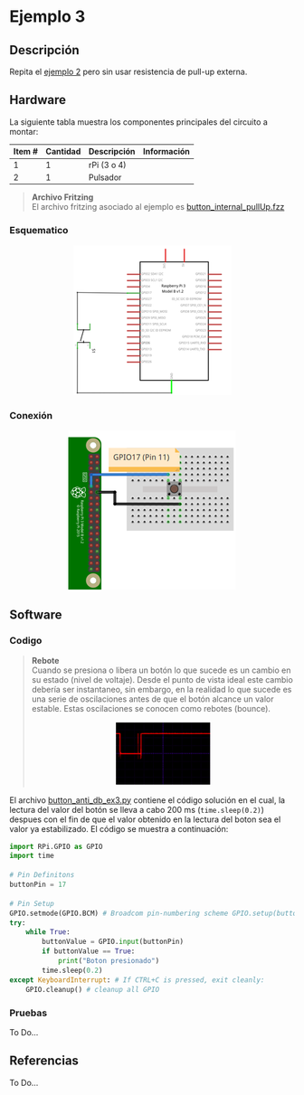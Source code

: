 # Ejemplo 3 

## Descripción

Repita el [ejemplo 2](../gpio_example2/README.md) pero sin usar resistencia de pull-up externa.

## Hardware

La siguiente tabla muestra los componentes principales del circuito a montar:

|Item # |Cantidad |Descripción| Información|
|---|---|---|---|
|1|1|rPi (3 o 4)||
|2|1|Pulsador||

> **Archivo Fritzing** <br>
> El archivo fritzing asociado al ejemplo es [button_internal_pullUp.fzz](button_internal_pullUp.fzz)

### Esquematico

<p align = "center">
<img src = "example3_sch.png">
</p>

### Conexión

<p align = "center">
<img src = "example3_bb.png">
</p>


## Software

### Codigo

> **Rebote** </br>
> Cuando se presiona o libera un botón lo que sucede es un cambio en su estado (nivel de voltaje). Desde el punto de vista ideal este cambio debería ser instantaneo, sin embargo, en la realidad lo que sucede es una serie de oscilaciones antes de que el botón alcance un valor estable. Estas oscilaciones se conocen como rebotes (bounce).
>
> <p align = "center">
> <img src = "rebote.png">
> </p>

El archivo [button_anti_db_ex3.py](button_anti_db_ex3.py) contiene el código solución en el cual, la lectura del valor del botón se lleva a cabo 200 ms (`time.sleep(0.2)`) despues con el fin de que el valor obtenido en la lectura del boton sea el valor ya estabilizado. El código se muestra a continuación:

```py
import RPi.GPIO as GPIO
import time

# Pin Definitons
buttonPin = 17

# Pin Setup
GPIO.setmode(GPIO.BCM) # Broadcom pin-numbering scheme GPIO.setup(buttonPin,GPIO.IN) # LED pin set as output
try:
    while True:
        buttonValue = GPIO.input(buttonPin)
        if buttonValue == True:
            print("Boton presionado")
        time.sleep(0.2)
except KeyboardInterrupt: # If CTRL+C is pressed, exit cleanly: 
    GPIO.cleanup() # cleanup all GPIO 
```


### Pruebas

To Do...

## Referencias

To Do...



